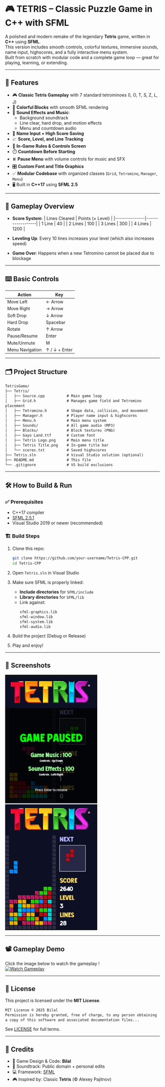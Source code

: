 
# 🎮 TETRIS – Classic Puzzle Game in C++ with SFML

A polished and modern remake of the legendary **Tetris** game, written in **C++** using **SFML**.  
This version includes smooth controls, colorful textures, immersive sounds, name input, highscores, and a fully interactive menu system.  
Built from scratch with modular code and a complete game loop — great for playing, learning, or extending.

---

## 🚀 Features

- 🎮 **Classic Tetris Gameplay** with 7 standard tetrominoes (I, O, T, S, Z, L, J)
- 🎨 **Colorful Blocks** with smooth SFML rendering
- 🎼 **Sound Effects and Music**:
  - Background soundtrack
  - Line clear, hard drop, and motion effects
  - Menu and countdown audio
- 🧠 **Name Input + High Score Saving**
- 📈 **Score, Level, and Line Tracking**
- 🧾 **In-Game Rules & Controls Screen**
- ⏱️ **Countdown Before Starting**
- ⏸️ **Pause Menu** with volume controls for music and SFX
- 🎛️ **Custom Font and Title Graphics**
- ✅ **Modular Codebase** with organized classes (`Grid`, `Tetromino`, `Manager`, `Menu`)
- 🖥️ Built in **C++17** using **SFML 2.5**

---

## 🧠 Gameplay Overview

- **Score System**:
  | Lines Cleared | Points (× Level) |
  |---------------|------------------|
  | 1 Line        | 40               |
  | 2 Lines       | 100              |
  | 3 Lines       | 300              |
  | 4 Lines       | 1200             |

- **Leveling Up**: Every 10 lines increases your level (which also increases speed)

- **Game Over**: Happens when a new Tetromino cannot be placed due to blockage

---

## ⌨️ Basic Controls

| Action              | Key            |
|---------------------|----------------|
| Move Left           | ← Arrow        |
| Move Right          | → Arrow        |
| Soft Drop           | ↓ Arrow        |
| Hard Drop           | Spacebar       |
| Rotate              | ↑ Arrow        |
| Pause/Resume        | Enter          |
| Mute/Unmute         | M              |
| Menu Navigation     | ↑ / ↓ + Enter  |

---

## 🗂️ Project Structure

```
TetrisGame/
├── Tetris/
│   ├── Source.cpp          # Main game loop
│   ├── Grid.h              # Manages game field and Tetromino placement
│   ├── Tetromino.h         # Shape data, collision, and movement
│   ├── Manager.h           # Player name input & highscores
│   ├── Menu.h              # Main menu system
│   ├── Sounds/             # All game audio (MP3)
│   ├── Blocks/             # Block textures (PNG)
│   ├── Gayo Land.ttf       # Custom font
│   ├── Tetris Logo.png     # Main menu title
│   ├── Tetris Title.png    # In-game title bar
│   └── scores.txt          # Saved highscores
├── Tetris.sln              # Visual Studio solution (optional)
├── README.md               # This file
└── .gitignore              # VS build exclusions
```

---

## 🛠️ How to Build & Run

### ✅ Prerequisites
- C++17 compiler
- [SFML 2.5.1](https://www.sfml-dev.org/)
- Visual Studio 2019 or newer (recommended)

### 🏗️ Build Steps

1. Clone this repo:
   ```bash
   git clone https://github.com/your-username/Tetris-CPP.git
   cd Tetris-CPP
   ```

2. Open `Tetris.sln` in Visual Studio

3. Make sure SFML is properly linked:
   - **Include directories** for `SFML/include`
   - **Library directories** for `SFML/lib`
   - Link against:
     ```
     sfml-graphics.lib
     sfml-window.lib
     sfml-system.lib
     sfml-audio.lib
     ```

4. Build the project (Debug or Release)

5. Play and enjoy!

---

## 📸 Screenshots

<img src="images/preview1.jpg" width="300">
<img src="images/preview2.jpg" width="300">

---

## 📽️ Gameplay Demo

Click the image below to watch the gameplay !\
[![Watch Gameplay](Tetris/Tetris%20Title.jpg)](https://github.com/bilalxfna/TETRIS/releases/download/fna.v1/TETRIS.Final.Gameplay.mp4)

---

## 📜 License

This project is licensed under the **MIT License**.

```
MIT License © 2025 Bilal  
Permission is hereby granted, free of charge, to any person obtaining a copy of this software and associated documentation files...
```

See [LICENSE](./LICENSE) for full terms.

---

## 🙌 Credits

- 🎨 Game Design & Code: **Bilal**
- 🎵 Soundtrack: Public domain + personal edits
- 💻 Framework: [SFML](https://www.sfml-dev.org/)
- 🎮 Inspired by: Classic **Tetris** (© Alexey Pajitnov)

